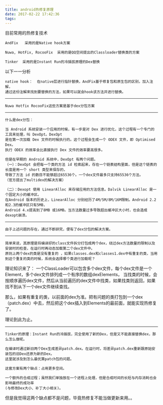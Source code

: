 ```yaml
---
title: android热修复原理
date: 2017-02-22 17:42:36
tags:
---
```

目前常用的热修复技术

    AndFix   采用的是Native hook方案
    
    Nuwa, HotFix, RocooFix  采用的是QQ空间提出的Classloader替换类的方案
    
    Tinker  采用的是Instant Run的冷插拔原理的Dex替换


以下一一分析

    native hook：  在native层进行指针替换，AndFix基于修复包和原生包的区别，加入注解，
    通过这份注解来找到要替换的方法，如果可以就会hook该方法并进行替换。

-----
    
    Nuwa Hotfix RocooFix这些方案是基于dex分包方案
----- 
    什么是dex分包：
    
    当 Android 系统安装一个应用的时候，有一步是对 Dex 进行优化，这个过程有一个专门的工具来处理，叫 DexOpt。DexOpt 
    是在第一次加载 Dex 文件的时候执行的。这个过程会生成一个 ODEX 文件，即 Optimised Dex。
    执行 ODEX 的效率会比直接执行 Dex 文件的效率要高很多。
    
    但是在早期的 Android 系统中，DexOpt 有两个问题。
    （一）：DexOpt 会把每一个类的方法 id 检索起来，存在一个链表结构里面，但是这个链表的长度是用一个 short 类型来保存的，
    导致了方法 id 的数目不能够超过65536个。一个dex文件最多只支持65536个方法。
    （官方提出了multidex的解决方案）
    
    （二）：Dexopt 使用 LinearAlloc 来存储应用的方法信息。Dalvik LinearAlloc 是一个固定大小的缓冲区。
    在Android 版本的历史上，LinearAlloc 分别经历了4M/5M/8M/16M限制。Android 2.2和2.3的缓冲区只有5MB，
    Android 4.x提高到了8MB 或16MB。当方法数量过多导致超出缓冲区大小时，也会造成dexopt崩溃。
-----
    由于上述问题的存在，通过不断研究，便有了dex分包的解决方案。
-----
    简单来说，其原理是将编译好的class文件拆分打包成两个dex，绕过dex方法数量的限制以及安装时的检查，在运行时再动态加载第二个dex文件中。
    原则上两个dex的类是没有重复的 ，如果classes.dex和classes1.dex中有重复的类，当用到这个重复的类的时候，系统会选择哪个类进行加载呢？
    
    
理论知识来了：
    一个ClassLoader可以包含多个dex文件，每个dex文件是一个Element，多个dex文件排列成一个有序的数组dexElements，
当找类的时候，会按顺序遍历dex文件，然后从当前遍历的dex文件中找类，如果找类则返回，如果找不到从下一个dex文件继续查找。

那么，如果有重复的类，以前面的dex为准。把有问题的类打包到一个dex（patch.dex）中去，然后把这个dex插入到Elements的最前面，就能实现热修复了。

理论到此为止。

----
    Tinker的原理：Instant Run的冷插拔，完全使用了新的Dex，但是又不能直接替换dex，那么怎么做呢。
    
    在编译时通过新旧两个Dex生成差异patch.dex。在运行时，将差异patch.dex重新跟原始安装包的旧Dex还原为新的Dex。
    这里就涉及到怎么最优算patch包的问题。
    
    这套方案有两个缺点：占用更多空间。
              
    一个额外的合成过程；虽然我们单独放在一个进程上处理，但是合成时间的长短与内存消耗也会影响最终的成功率
    (与修改Dex大小、补丁大小相关)。
                  
但是我觉得这两个缺点都不是问题，毕竟热修复不能当做更新来用。。